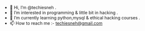 - 👋 Hi, I’m @techiesneh .
- 👀 I’m interested in programming & little bit in hacking .
- 🌱 I’m currently learning python,mysql & ethical hacking courses .
- 📫 How to reach me :- techiesneh@gmail.com 

<!---
techiesneh/techiesneh is a ✨ special ✨ repository because its `README.md` (this file) appears on your GitHub profile.
You can click the Preview link to take a look at your changes.
--->
